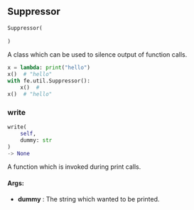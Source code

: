 ## Suppressor
```python
Suppressor(
	
)
```
A class which can be used to silence output of function calls.

```python
x = lambda: print("hello")
x()  # "hello"
with fe.util.Suppressor():
    x()  #
x()  # "hello"
```


### write
```python
write(
	self,
	dummy: str
)
-> None
```
A function which is invoked during print calls.


#### Args:

* **dummy** :  The string which wanted to be printed.